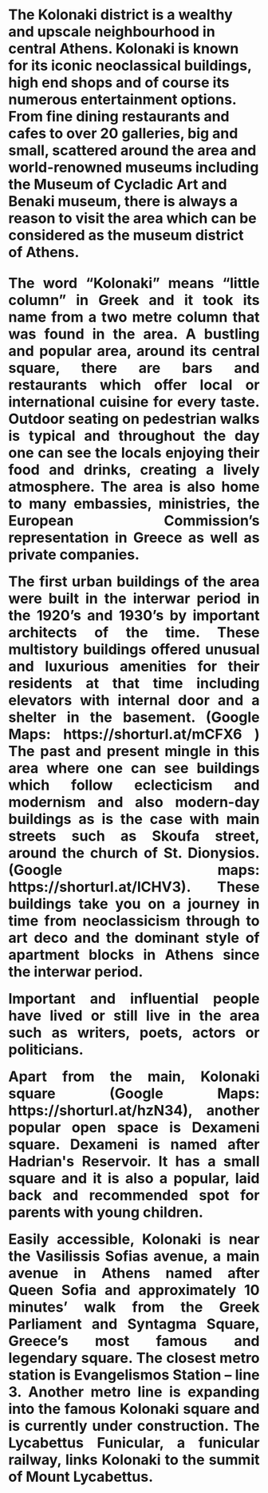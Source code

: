 <!-- Use the following commented lines to include monument coordinates and attributes (leave empty lines if the monument has no additional info)
37.976995, 23.740850
History, Nature and surroundings, District History, Urban scenery
culture, everyday life, shopping, restaurants, cafes, history, entertainment, galleries, museums, art, fashion
Iconic buildings and high end shops.
-->

<h1 align="center”>The Kolonaki District </h1>

<p align="justify" style="margin-top:20px;margin-bottom:20px;">
The Kolonaki district is a wealthy and upscale neighbourhood in central Athens. Kolonaki is known for its iconic neoclassical buildings, high end shops and of course its numerous entertainment options. From fine dining restaurants and cafes to over 20 galleries, big and small, scattered around the area and world-renowned museums including the Museum of Cycladic Art and Benaki museum, there is always a reason to visit the area which can be considered as the museum district of Athens.
</p>

<p align="justify" style="margin-top:20px;margin-bottom:20px;">
The word “Kolonaki” means “little column” in Greek and it took its name from a two metre column that was found in the area. Α bustling and popular area,  around its central square, there are bars and restaurants which offer local or international cuisine for every taste. Outdoor seating on pedestrian walks is typical and throughout the day one can see the locals enjoying their food and drinks, creating a lively atmosphere. The area is also home to many embassies, ministries, the European Commission’s representation in Greece as well as private companies. 
</p>

<p align="justify" style="margin-top:20px;margin-bottom:20px;">
The first urban buildings of the area were built in the interwar period in the 1920’s and 1930’s by important architects of the time. These multistory buildings offered unusual and luxurious amenities for their residents at that time including elevators with internal door and a shelter in the basement. (Google Maps: https://shorturl.at/mCFX6 ) The past and present mingle in this area where one can see buildings which follow eclecticism and modernism and also modern-day buildings as is the case with main streets such as Skoufa street, around the church of St. Dionysios. (Google maps: https://shorturl.at/lCHV3). These buildings take you on a journey in time from neoclassicism through to art deco and the dominant style of apartment blocks in Athens since the interwar period. 
</p>

<p align="justify" style="margin-top:20px;margin-bottom:20px;">
Important and influential people have lived or still live in the area such as writers, poets, actors or politicians. 
</p>

<p align="justify" style="margin-top:20px;margin-bottom:20px;">
Apart from the main, Kolonaki square (Google Maps: https://shorturl.at/hzN34), another popular open space is Dexameni square.  Dexameni is named after Hadrian's Reservoir. It has a small square and it is also a popular, laid back and recommended spot for parents with young children. 
</p>

<p align="justify" style="margin-top:20px;margin-bottom:20px;">
Easily accessible, Kolonaki is near the Vasilissis Sofias avenue, a main avenue in Athens named after Queen Sofia and approximately 10 minutes’ walk from the Greek Parliament and Syntagma Square, Greece’s most famous and legendary square. The closest metro station is Evangelismos Station – line 3. Another metro line is expanding into the famous Kolonaki square and is currently under construction. The Lycabettus Funicular, a funicular railway, links Kolonaki to the summit of Mount Lycabettus.
</p>
 

